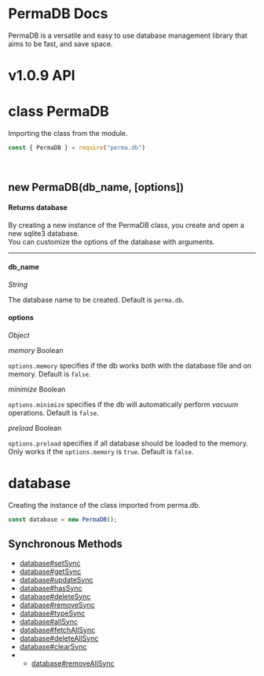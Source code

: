 # PermaDB Docs
PermaDB is a versatile and easy to use database management library that aims to be fast, and save space.

# v1.0.9 API

# class PermaDB

Importing the class from the module.
```js
const { PermaDB } = require("perma.db")
````
<br>
<h2>new PermaDB(db_name, [options])</h2>
<h4>Returns database</h4>

By creating a new instance of the PermaDB class, you create and open a new sqlite3 database.<br>
You can customize the options of the database with arguments.



---



<h4>db_name</h4>


_String_


The database name to be created. Default is `perma.db`.

<h4>options</h4>



_Object_



*memory* Boolean

`options.memory` specifies if the db works both with the database file and on memory. Default is `false`.

*minimize* Boolean 

`options.minimize` specifies if the db will automatically perform *vacuum* operations. Default is `false`.

*preload* Boolean

`options.preload` specifies if all database should be loaded to the memory. Only works if the `options.memory` is `true`. Default is `false`.


# database

Creating the instance of the class imported from perma.db.


```js
const database = new PermaDB();
```
## Synchronous Methods
- [database#setSync](https://github.com/Rednexie/perma.db/blob/main/DOCS.md#setSync)
- [database#getSync](https://github.com/Rednexie/perma.db/blob/main/DOCS.md#getSync)
- [database#updateSync](https://github.com/Rednexie/perma.db/blob/main/DOCS.md#updateSync)
- [database#hasSync](https://github.com/Rednexie/perma.db/blob/main/DOCS.md#hasSync)
- [database#deleteSync](https://github.com/Rednexie/perma.db/blob/main/DOCS.md#deleteSync)
- [database#removeSync](https://github.com/Rednexie/perma.db/blob/main/DOCS.md#removeSync)
- [database#typeSync](https://github.com/Rednexie/perma.db/blob/main/DOCS.md#typeSync)
- [database#allSync](https://github.com/Rednexie/perma.db/blob/main/DOCS.md#allSync)
- [database#fetchAllSync](https://github.com/Rednexie/perma.db/blob/main/DOCS.md#fetchAllSync)
- [database#deleteAllSync](https://github.com/Rednexie/perma.db/blob/main/DOCS.md#deleteAllSync)
- [database#clearSync](https://github.com/Rednexie/perma.db/blob/main/DOCS.md#clearSync)
- - [database#removeAllSync](https://github.com/Rednexie/perma.db/blob/main/DOCS.md#removeAllSync)




